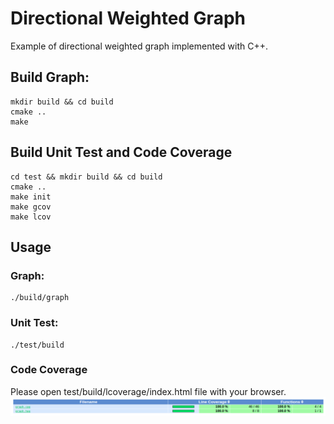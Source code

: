 # Directional Weighted Graph
Example of directional weighted graph implemented with C++.

## Build Graph:
```
mkdir build && cd build
cmake ..
make
```
## Build Unit Test and Code Coverage
```
cd test && mkdir build && cd build
cmake ..
make init
make gcov
make lcov
```
## Usage
### Graph: ###
```
./build/graph
```
### Unit Test: ###
```
./test/build
```
### Code Coverage ###
Please open test/build/lcoverage/index.html file with your browser.
![Code Coverage](code_coverage.png "Code Coverage")
